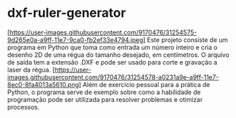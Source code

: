 # dxf-ruler-generator
[https://user-images.githubusercontent.com/9170476/31254575-9d265e0a-a9ff-11e7-9ca0-fb2ef33e4794.jpeg]
Este projeto consiste de um programa em Python que toma como entrada um número inteiro e cria o desenho 2D de uma régua do tamanho desejado, em centímetros. O arquivo de saída tem a extensão .DXF e pode ser usado para corte e gravação a laser da régua.
[https://user-images.githubusercontent.com/9170476/31254578-a0231a9e-a9ff-11e7-8ec0-8fa4013a5610.png]
Além de exercício pessoal para a prática de Python, o programa serve de exemplo sobre como a habilidade de programação pode ser utilizada para resolver problemas e otimizar processos.
